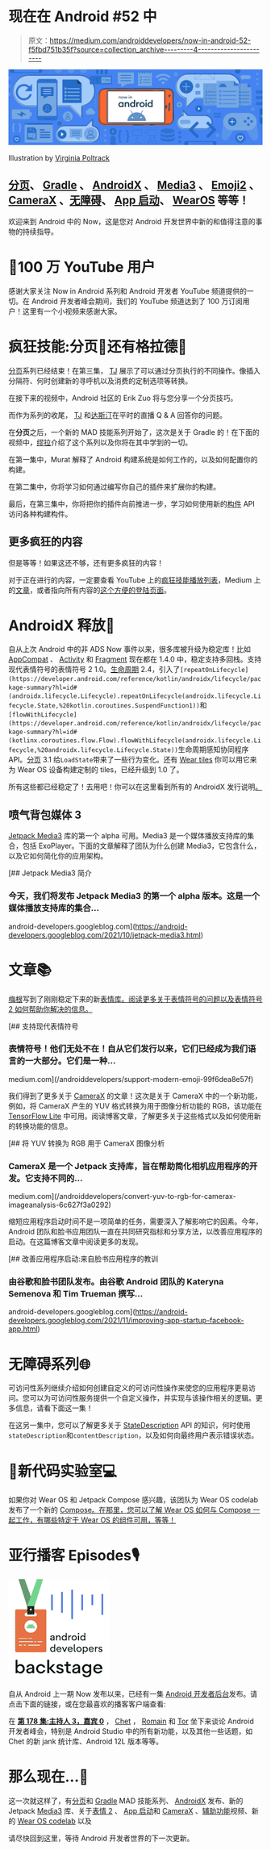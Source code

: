 # 现在在 Android #52 中

> 原文：<https://medium.com/androiddevelopers/now-in-android-52-f5fbd751b35f?source=collection_archive---------4----------------------->

![](img/f6e35e37c73eebb97b21a5ab2fc56ac6.png)

Illustration by [Virginia Poltrack](https://twitter.com/VPoltrack)

## [分页](https://www.youtube.com/watch?v=Pw-jhS-ucYA&list=PLWz5rJ2EKKc9L-fmWJLhyXrdPi1YKmvqS)、 [Gradle](https://goo.gle/gradle-mad) 、 [AndroidX](https://developer.android.com/jetpack/androidx/versions/all-channel) 、 [Media3](https://developer.android.com/jetpack/androidx/releases/media3) 、 [Emoji2](/androiddevelopers/support-modern-emoji-99f6dea8e57f) 、 [CameraX](https://developer.android.com/training/camerax) 、[无障碍](https://www.youtube.com/watch?v=wWDYIGk0Kdo)、 [App 启动](https://android-developers.googleblog.com/2021/11/improving-app-startup-facebook-app.html)、 [WearOS](https://developer.android.com/codelabs/compose-for-wear-os) 等等！

欢迎来到 Android 中的 Now，这是您对 Android 开发世界中新的和值得注意的事物的持续指导。

# 🥳100 万 YouTube 用户

感谢大家关注 Now in Android 系列和 Android 开发者 YouTube 频道提供的一切。在 Android 开发者峰会期间，我们的 YouTube 频道达到了 100 万订阅用户！这里有一个小视频来感谢大家。

# 疯狂技能:分页📑还有格拉德🐘

[分页](https://developer.android.com/topic/libraries/architecture/paging/v3-overview)系列已经结束！在第三集， [TJ](https://tunjid.medium.com/) 展示了可以通过分页执行的不同操作。像插入分隔符、何时创建新的寻呼机以及消费的定制选项等转换。

在接下来的视频中，Android 社区的 Erik Zuo 将与您分享一个分页技巧。

而作为系列的收尾， [TJ](https://tunjid.medium.com/) 和[达斯汀](https://twitter.com/itsdustinlam)在平时的直播 Q & A 回答你的问题。

在**分页**之后，一个新的 MAD 技能系列开始了，这次是关于 Gradle 的！在下面的视频中，[缪拉](/@yenerm)介绍了这个系列以及你将在其中学到的一切。

在第一集中，Murat 解释了 Android 构建系统是如何工作的，以及如何配置你的构建。

在第二集中，你将学习如何通过编写你自己的插件来扩展你的构建。

最后，在第三集中，你将把你的插件向前推进一步，学习如何使用新的[构件](https://developer.android.com/studio/build/extend-agp#variant-api-artifacts-tasks) API 访问各种构建构件。

## 更多疯狂的内容

但是等等！如果这还不够，还有更多疯狂的内容！

对于正在进行的内容，一定要查看 YouTube 上的[疯狂技能播放列表](https://www.youtube.com/playlist?list=PLWz5rJ2EKKc91i2QT8qfrfKgLNlJiG1z7)，Medium 上的[文章](https://medium.com/androiddevelopers/tagged/mad-skills)，或者指向所有内容的[这个方便的登陆页面](https://developer.android.com/series/mad-skills)。

# AndroidX 释放🚀

自从上次 Android 中的非 ADS Now 事件以来，很多库被升级为稳定库！比如 [AppCompat](https://developer.android.com/jetpack/androidx/releases/appcompat#1.4.0) 、 [Activity](https://developer.android.com/jetpack/androidx/releases/activity#1.4.0) 和 [Fragment](https://developer.android.com/jetpack/androidx/releases/fragment#1.4.0) 现在都在 1.4.0 中，稳定支持多回栈。支持现代表情符号的表情符号 2 1.0。[生命周期](https://developer.android.com/jetpack/androidx/releases/lifecycle#2.4.0) 2.4，引入了`[repeatOnLifecycle](https://developer.android.com/reference/kotlin/androidx/lifecycle/package-summary?hl=id#(androidx.lifecycle.Lifecycle).repeatOnLifecycle(androidx.lifecycle.Lifecycle.State,%20kotlin.coroutines.SuspendFunction1))`和`[flowWithLifecycle](https://developer.android.com/reference/kotlin/androidx/lifecycle/package-summary?hl=id#(kotlinx.coroutines.flow.Flow).flowWithLifecycle(androidx.lifecycle.Lifecycle,%20androidx.lifecycle.Lifecycle.State))`生命周期感知协同程序 API。[分页](https://developer.android.com/jetpack/androidx/releases/paging#3.1.0) 3.1 给`LoadState`带来了一些行为变化。还有 [Wear tiles](https://developer.android.com/jetpack/androidx/releases/wear-tiles#1.0.0) 你可以用它来为 Wear OS 设备构建定制的 tiles，已经升级到 1.0 了。

所有这些都已经稳定了！去用吧！你可以在这里看到所有的 AndroidX 发行说明[。](https://developer.android.com/jetpack/androidx/versions/all-channel)

## 喷气背包媒体 3

[Jetpack Media3](https://developer.android.com/jetpack/androidx/releases/media3) 库的第一个 alpha 可用。Media3 是一个媒体播放支持库的集合，包括 ExoPlayer。下面的文章解释了团队为什么创建 Media3，它包含什么，以及它如何简化你的应用架构。

[](https://android-developers.googleblog.com/2021/10/jetpack-media3.html) [## Jetpack Media3 简介

### 今天，我们将发布 Jetpack Media3 的第一个 alpha 版本。这是一个媒体播放支持库的集合…

android-developers.googleblog.com](https://android-developers.googleblog.com/2021/10/jetpack-media3.html) 

# 文章📚

[梅根](/@magicalmeghan)写到了刚刚稳定下来的新[表情库。阅读更多关于表情符号的问题以及表情符号 2 如何帮助你解决的信息。](https://developer.android.com/jetpack/androidx/releases/emoji2#1.0.0)

[](/androiddevelopers/support-modern-emoji-99f6dea8e57f) [## 支持现代表情符号

### 表情符号！他们无处不在！自从它们发行以来，它们已经成为我们语言的一大部分。它们是一种…

medium.com](/androiddevelopers/support-modern-emoji-99f6dea8e57f) 

我们得到了更多关于 [CameraX](https://developer.android.com/training/camerax) 的文章！这次是关于 CameraX 中的一个新功能，例如，将 CameraX 产生的 YUV 格式转换为用于图像分析功能的 RGB，该功能在 [TensorFlow Lite](https://www.tensorflow.org/lite) 中可用。阅读博客文章，了解更多关于这些格式以及如何使用新的转换功能的信息。

[](/androiddevelopers/convert-yuv-to-rgb-for-camerax-imageanalysis-6c627f3a0292) [## 将 YUV 转换为 RGB 用于 CameraX 图像分析

### CameraX 是一个 Jetpack 支持库，旨在帮助简化相机应用程序的开发。它支持不同的…

medium.com](/androiddevelopers/convert-yuv-to-rgb-for-camerax-imageanalysis-6c627f3a0292) 

缩短应用程序启动时间不是一项简单的任务，需要深入了解影响它的因素。今年，Android 团队和脸书应用团队一直在共同研究指标和分享方法，以改善应用程序的启动。在这篇博客文章中阅读更多的发现。

[](https://android-developers.googleblog.com/2021/11/improving-app-startup-facebook-app.html) [## 改善应用程序启动:来自脸书应用程序的教训

### 由谷歌和脸书团队发布。由谷歌 Android 团队的 Kateryna Semenova 和 Tim Trueman 撰写…

android-developers.googleblog.com](https://android-developers.googleblog.com/2021/11/improving-app-startup-facebook-app.html) 

# 无障碍系列🌐

可访问性系列继续介绍如何创建自定义的可访问性操作来使您的应用程序更易访问。您可以为可访问性服务提供一个自定义操作，并实现与该操作相关的逻辑。更多信息，请看下面这一集！

在这另一集中，您可以了解更多关于 [StateDescription](https://developer.android.com/reference/androidx/core/view/ViewCompat#setStateDescription(android.view.View,%20java.lang.CharSequence)) API 的知识，何时使用`stateDescription`和`contentDescription`，以及如何向最终用户表示错误状态。

# 🧑‍新代码实验室💻

如果你对 Wear OS 和 Jetpack Compose 感兴趣，该团队为 Wear OS codelab 发布了一个新的 [Compose。在那里，您可以了解 Wear OS 如何与 Compose 一起工作，有哪些特定于 Wear OS 的组件可用，等等！](https://developer.android.com/codelabs/compose-for-wear-os)

# 亚行播客 Episodes🎙

![](img/56cbf77c8eb643f17b28503340b06b41.png)

自从 Android 上一期 Now 发布以来，已经有一集 [Android 开发者后台](https://adbackstage.libsyn.com/)发布。请点击下面的链接，或在您最喜欢的播客客户端查看:

在 [**第 178 集:主持人 3，嘉宾 0**](https://adbackstage.libsyn.com/episode-178-hosts-3-guests-0) ， [Chet](https://medium.com/u/cb2c4874d3e9?source=post_page-----f5fbd751b35f--------------------------------) ， [Romain](https://medium.com/u/c967b7e51f8b?source=post_page-----f5fbd751b35f--------------------------------) 和 [Tor](https://medium.com/u/8251a5f98c9d?source=post_page-----f5fbd751b35f--------------------------------) 坐下来谈论 Android 开发者峰会，特别是 Android Studio 中的所有新功能，以及其他一些话题，如 Chet 的新 jank 统计库、Android 12L 版本等等。

# 那么现在…👋

这一次就这样了，有[分页](https://www.youtube.com/watch?v=Pw-jhS-ucYA&list=PLWz5rJ2EKKc9L-fmWJLhyXrdPi1YKmvqS)和 [Gradle](https://goo.gle/gradle-mad) MAD 技能系列、 [AndroidX](https://developer.android.com/jetpack/androidx/versions/all-channel) 发布、新的 Jetpack [Media3](https://developer.android.com/jetpack/androidx/releases/media3) 库、关于[表情 2](/androiddevelopers/support-modern-emoji-99f6dea8e57f) 、 [App 启动](https://android-developers.googleblog.com/2021/11/improving-app-startup-facebook-app.html)和 [CameraX](https://developer.android.com/training/camerax) 、[辅助功能](https://www.youtube.com/watch?v=wWDYIGk0Kdo)视频、新的 [Wear OS codelab](https://developer.android.com/codelabs/compose-for-wear-os) 以及

请尽快回到这里，等待 Android 开发者世界的下一次更新。